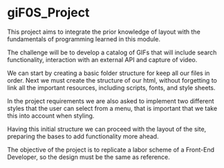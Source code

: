 # giF0S_Project

This project aims to integrate the prior knowledge of
layout with the fundamentals of programming learned in this
module.

The challenge will be to develop a catalog of GIFs that will include
search functionality, interaction with an external API and capture of
video.

We can start by creating a basic folder structure for
keep all our files in order. Next we must
create the structure of our html, without forgetting to link all the
important resources, including scripts, fonts, and style sheets.

In the project requirements we are also asked to implement two
different styles that the user can select from a menu, that is
important that we take this into account when styling.

Having this initial structure we can proceed with the layout of the
site, preparing the bases to add functionality more
ahead.

The objective of the project is to replicate a labor scheme of a
Front-End Developer, so the design must be the same as
reference.
